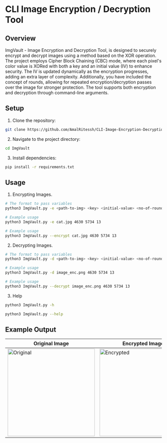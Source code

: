 # CLI Image Encryption / Decryption Tool

## Overview

ImgVault - Image Encryption and Decryption Tool, is designed to securely encrypt and decrypt images using a method based on the XOR operation. The project employs Cipher Block Chaining (CBC) mode, where each pixel's color value is XORed with both a key and an initial value (IV) to enhance security. The IV is updated dynamically as the encryption progresses, adding an extra layer of complexity. Additionally, you have included the concept of rounds, allowing for repeated encryption/decryption passes over the image for stronger protection. The tool supports both encryption and decryption through command-line arguments.

## Setup

1. Clone the repository:
```bash
git clone https://github.com/AmalRitessh/CLI-Image-Encryption-Decryption-Tool.git
```
2. Navigate to the project directory:
```bash
cd ImgVault
```
3. Install dependencies:
```bash
pip install -r requirements.txt
```

## Usage
1. Encrypting Images.
```bash
# The format to pass variables
python3 ImgVault.py -e <path-to-img> <key> <initial-value> <no-of-rounds>
```
```bash
# Example usage
python3 ImgVault.py -e cat.jpg 4630 5734 13
```
```bash
# Example usage
python3 ImgVault.py --encrypt cat.jpg 4630 5734 13
```
2. Decrypting Images.
```bash
# The format to pass variables
python3 ImgVault.py -d <path-to-img> <key> <initial-value> <no-of-rounds>
```
```bash
# Example usage
python3 ImgVault.py -d image_enc.png 4630 5734 13
```
```bash
# Example usage
python3 ImgVault.py --decrypt image_enc.png 4630 5734 13
```
3. Help
```bash
python3 ImgVault.py -h
```

```bash
python3 ImgVault.py --help
```

## Example Output
| Original Image | Encrypted Image | Decrypted Image |
| --- | --- | --- |
| <img alt="Original" width="280" src="https://github.com/AmalRitessh/ImgVault/blob/main/examples/cat.jpg"> | <img alt="Encrypted" width="280" src="https://github.com/AmalRitessh/ImgVault/blob/main/examples/image_enc.png"> | <img alt="Decrypted" width="280" src="https://github.com/AmalRitessh/ImgVault/blob/main/examples/image_dec.png"> |
